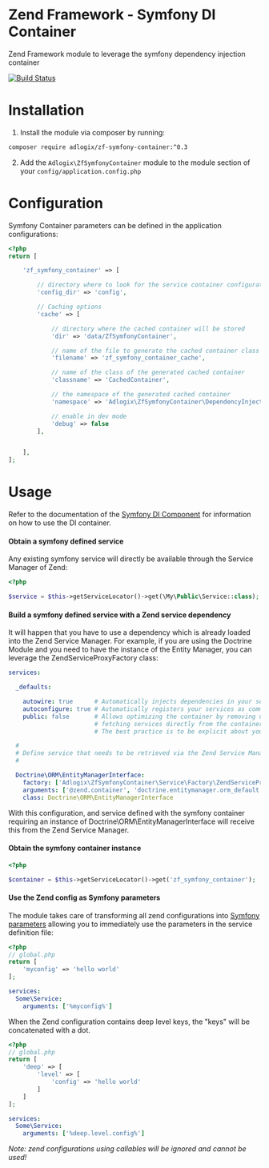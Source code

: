 # Zend Framework - Symfony DI Container
Zend Framework module to leverage the symfony dependency injection container

[![Build Status](https://travis-ci.org/adlogix/zf-symfony-container.svg?branch=master)](https://travis-ci.org/adlogix/zf-symfony-container)

# Installation

1. Install the module via composer by running:

```bash
composer require adlogix/zf-symfony-container:^0.3
```

2. Add the `Adlogix\ZfSymfonyContainer` module to the module section of your `config/application.config.php`

# Configuration

Symfony Container parameters can be defined in the application configurations:

```php
<?php
return [

    'zf_symfony_container' => [

        // directory where to look for the service container configurations (e.g. config/services.yaml)
        'config_dir' => 'config',

        // Caching options
        'cache' => [

            // directory where the cached container will be stored
            'dir' => 'data/ZfSymfonyContainer',

            // name of the file to generate the cached container class
            'filename' => 'zf_symfony_container_cache',

            // name of the class of the generated cached container
            'classname' => 'CachedContainer',

            // the namespace of the generated cached container
            'namespace' => 'Adlogix\ZfSymfonyContainer\DependencyInjection',

            // enable in dev mode
            'debug' => false
        ],


    ],
];
```

# Usage

Refer to the documentation of the [Symfony DI Component](https://symfony.com/doc/3.4/components/dependency_injection.html) for information on how to use the DI container.

#### Obtain a symfony defined service

Any existing symfony service will directly be available through the Service Manager of Zend:

```php
<?php

$service = $this->getServiceLocator()->get(\My\Public\Service::class);
```

#### Build a symfony defined service with a Zend service dependency

It will happen that you have to use a dependency which is already loaded into the Zend Service Manager. For example, if you are using the Doctrine Module and you
need to have the instance of the Entity Manager, you can leverage the ZendServiceProxyFactory class:

```yaml
services:

  _defaults:

    autowire: true      # Automatically injects dependencies in your services.
    autoconfigure: true # Automatically registers your services as commands, event subscribers, etc.
    public: false       # Allows optimizing the container by removing unused services; this also means
                        # fetching services directly from the container via $container->get() won't work.
                        # The best practice is to be explicit about your dependencies anyway.

  #
  # Define service that needs to be retrieved via the Zend Service Manager
  #

  Doctrine\ORM\EntityManagerInterface:
    factory: ['Adlogix\ZfSymfonyContainer\Service\Factory\ZendServiceProxyFactory', getService]
    arguments: ['@zend.container', 'doctrine.entitymanager.orm_default']
    class: Doctrine\ORM\EntityManagerInterface

```

With this configuration, and service defined with the symfony container requiring an instance of Doctrine\ORM\EntityManagerInterface will receive this from
the Zend Service Manager.

#### Obtain the symfony container instance

```php
<?php

$container = $this->getServiceLocator()->get('zf_symfony_container');
```

#### Use the Zend config as Symfony parameters
The module takes care of transforming all zend configurations into [Symfony parameters](https://symfony.com/doc/current/service_container/parameters.html) allowing you to immediately use the parameters in the service definition file:
```php
<?php
// global.php
return [
    'myconfig' => 'hello world' 
];
```
```yaml
services:
  Some\Service:
    arguments: ['%myconfig%']
```
When the Zend configuration contains deep level keys, the "keys" will be concatenated with a dot.
```php
<?php
// global.php
return [
    'deep' => [
        'level' => [
            'config' => 'hello world'            
        ]    
    ]    
];
```
```yaml
services:
  Some\Service:
    arguments: ['%deep.level.config%']
```
_Note: zend configurations using callables will be ignored and cannot be used!_ 